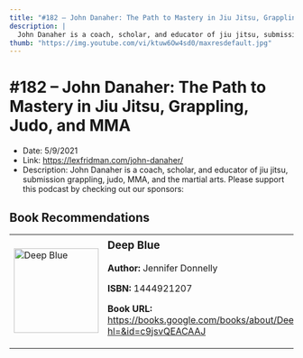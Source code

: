 ```yaml
---
title: "#182 – John Danaher: The Path to Mastery in Jiu Jitsu, Grappling, Judo, and MMA"
description: |
  John Danaher is a coach, scholar, and educator of jiu jitsu, submission grappling, judo, MMA, and the martial arts. Please support this podcast by checking out our sponsors:"
thumb: "https://img.youtube.com/vi/ktuw6Ow4sd0/maxresdefault.jpg"
---
```


# #182 – John Danaher: The Path to Mastery in Jiu Jitsu, Grappling, Judo, and MMA

  - Date: 5/9/2021
  - Link: https://lexfridman.com/john-danaher/
  - Description: John Danaher is a coach, scholar, and educator of jiu jitsu, submission grappling, judo, MMA, and the martial arts. Please support this podcast by checking out our sponsors:

## Book Recommendations

<table style="border: none;"><tr style="border: none;"><td style="border: none;"><img src="https://books.google.com/books/content?id=c9jsvQEACAAJ&printsec=frontcover&img=1&zoom=1&source=gbs_api" alt="Deep Blue" width="150" style="vertical-align: top;"></td><td style="border: none; vertical-align: top;"><h3 style='margin-top: 5'>Deep Blue</h3><p><strong>Author:</strong> Jennifer Donnelly</p><p><strong>ISBN:</strong> 1444921207</p><p><strong>Book URL:</strong> <a href="https://books.google.com/books/about/Deep_Blue.html?hl=&id=c9jsvQEACAAJ">https://books.google.com/books/about/Deep_Blue.html?hl=&id=c9jsvQEACAAJ</a></p></td></tr></table>

